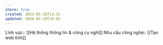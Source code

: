 ```yaml
---
share: true
created: 2023-05-26T14:51
updated: 2024-02-29T16:02
---
```

Lĩnh vực:: [[Hệ thống thông tin & công cụ nghĩ]]
Nhu cầu công nghệ:: [[Tạo web tĩnh]]